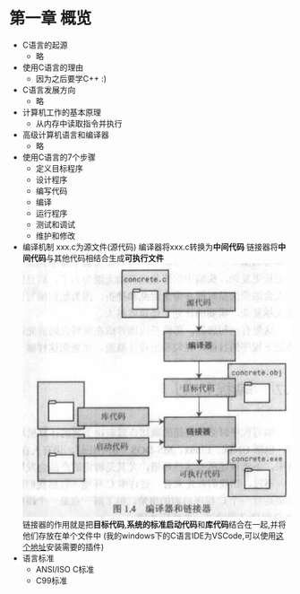 # 第一章 概览

- C语言的起源
    - 略
- 使用C语言的理由
    - 因为之后要学C++ :)
- C语言发展方向
    - 略
- 计算机工作的基本原理
    - 从内存中读取指令并执行
- 高级计算机语言和编译器
    - 略
- 使用C语言的7个步骤
	- 定义目标程序
	- 设计程序
	- 编写代码
	- 编译
	- 运行程序
	- 测试和调试
	- 维护和修改
- 编译机制
	xxx.c为源文件(源代码)
	编译器将xxx.c转换为**中间代码**
	链接器将**中间代码**与其他代码相结合生成**可执行文件**
	![图1.4](https://github.com/catchyan/learnWG/blob/main/resource/img/%E6%B1%87%E7%BC%961.4.JPG)
	链接器的作用就是把**目标代码**,**系统的标准启动代码**和**库代码**结合在一起,并将他们存放在单个文件中
	(我的windows下的C语言IDE为VSCode,可以使用[这个地址](https://guyutongxue.github.io/VSCodeConfigHelper/)安装需要的插件)
- 语言标准
	- ANSI/ISO C标准
	- C99标准